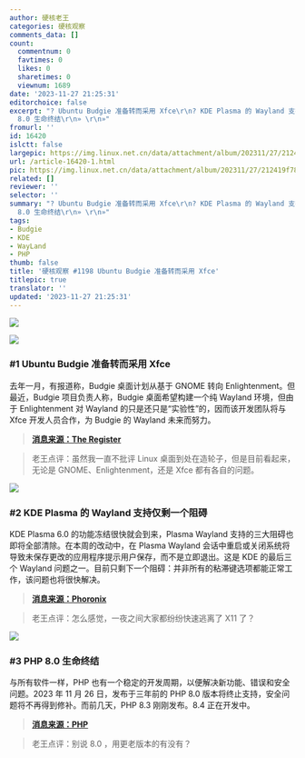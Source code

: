 ```yaml
---
author: 硬核老王
categories: 硬核观察
comments_data: []
count:
  commentnum: 0
  favtimes: 0
  likes: 0
  sharetimes: 0
  viewnum: 1689
date: '2023-11-27 21:25:31'
editorchoice: false
excerpt: "? Ubuntu Budgie 准备转而采用 Xfce\r\n? KDE Plasma 的 Wayland 支持仅剩一个阻碍\r\n? PHP
  8.0 生命终结\r\n» \r\n»"
fromurl: ''
id: 16420
islctt: false
largepic: https://img.linux.net.cn/data/attachment/album/202311/27/212419f78o74ploy9lfk54.jpg
url: /article-16420-1.html
pic: https://img.linux.net.cn/data/attachment/album/202311/27/212419f78o74ploy9lfk54.jpg.thumb.jpg
related: []
reviewer: ''
selector: ''
summary: "? Ubuntu Budgie 准备转而采用 Xfce\r\n? KDE Plasma 的 Wayland 支持仅剩一个阻碍\r\n? PHP
  8.0 生命终结\r\n» \r\n»"
tags:
- Budgie
- KDE
- WayLand
- PHP
thumb: false
title: '硬核观察 #1198 Ubuntu Budgie 准备转而采用 Xfce'
titlepic: true
translator: ''
updated: '2023-11-27 21:25:31'
---
```


![](https://img.linux.net.cn/data/attachment/album/202311/27/212419f78o74ploy9lfk54.jpg)


![](https://img.linux.net.cn/data/attachment/album/202311/27/212435u92uhzdtgt7ctgee.png)


### #1 Ubuntu Budgie 准备转而采用 Xfce


去年一月，有报道称，Budgie 桌面计划从基于 GNOME 转向 Enlightenment。但最近，Budgie 项目负责人称，Budgie 桌面希望构建一个纯 Wayland 环境，但由于 Enlightenment 对 Wayland 的只是还只是“实验性”的，因而该开发团队将与 Xfce 开发人员合作，为 Budgie 的 Wayland 未来而努力。



> 
> **[消息来源：The Register](https://www.theregister.com/2023/11/20/budgie_switches_wayland_approach/)**
> 
> 
> 



> 
> 老王点评：虽然我一直不批评 Linux 桌面到处在造轮子，但是目前看起来，无论是 GNOME、Enlightenment，还是 Xfce 都有各自的问题。
> 
> 
> 


![](https://img.linux.net.cn/data/attachment/album/202311/27/212450vmoflmxnvks6vxsm.png)


### #2 KDE Plasma 的 Wayland 支持仅剩一个阻碍


KDE Plasma 6.0 的功能冻结很快就会到来，Plasma Wayland 支持的三大阻碍也即将全部清除。在本周的改动中，在 Plasma Wayland 会话中重启或关闭系统将导致未保存更改的应用程序提示用户保存，而不是立即退出。这是 KDE 的最后三个 Wayland 问题之一。目前只剩下一个阻碍：并非所有的粘滞键选项都能正常工作，该问题也将很快解决。



> 
> **[消息来源：Phoronix](https://www.phoronix.com/news/KDE-One-Wayland-Showstopper)**
> 
> 
> 



> 
> 老王点评：怎么感觉，一夜之间大家都纷纷快速逃离了 X11 了？
> 
> 
> 


![](https://img.linux.net.cn/data/attachment/album/202311/27/212507pjczypoygdc4xtpx.png)


### #3 PHP 8.0 生命终结


与所有软件一样，PHP 也有一个稳定的开发周期，以便解决新功能、错误和安全问题。2023 年 11 月 26 日，发布于三年前的 PHP 8.0 版本将终止支持，安全问题将不再得到修补。而前几天，PHP 8.3 刚刚发布。8.4 正在开发中。



> 
> **[消息来源：PHP](https://www.php.net/)**
> 
> 
> 



> 
> 老王点评：别说 8.0 ，用更老版本的有没有？
> 
> 
>
